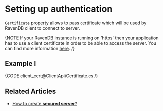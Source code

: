 # Setting up authentication 

`Certificate` property allows to pass certificate which will be used by RavenDB client to connect to server. 

{NOTE If your RavenDB instance is running on 'https' then your application has to use a client certificate in order to be able to access the server. You can find more information [here](../server/security/overview). /}

## Example I

{CODE client_cert@ClientApi\Certificate.cs /}


## Related Articles

- [How to create **secured server**?](../server/security/overview)
